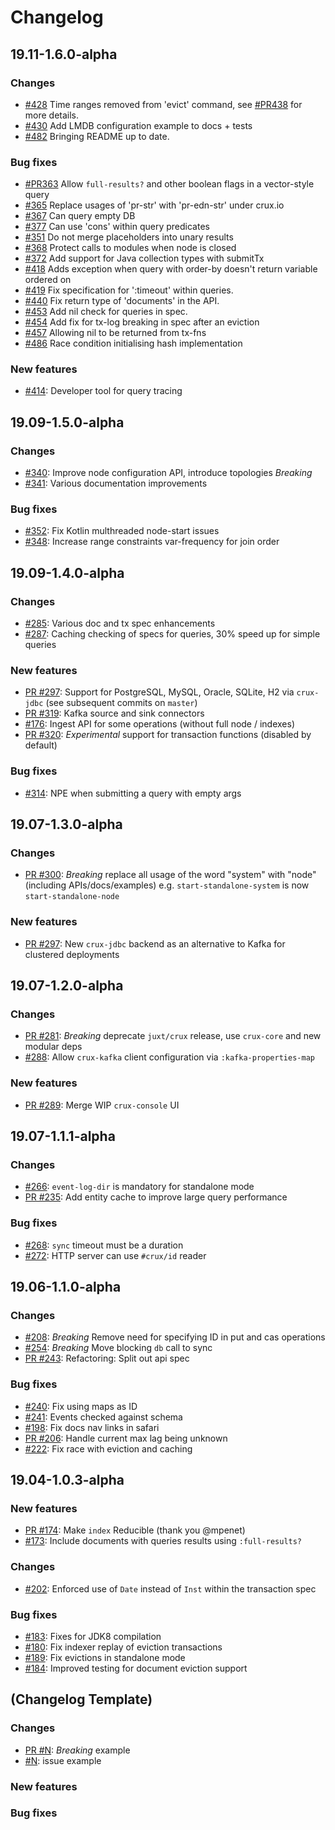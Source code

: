 # Changelog

## 19.11-1.6.0-alpha

### Changes

* [#428](https://github.com/juxt/crux/issues/428) Time ranges removed from 'evict' command, see [#PR438](https://github.com/juxt/crux/pull/438) for more details.
* [#430](https://github.com/juxt/crux/issues/430) Add LMDB configuration example to docs + tests
* [#482](https://github.com/juxt/crux/issues/482) Bringing README up to date.

### Bug fixes

* [#PR363](https://github.com/juxt/crux/pull/363) Allow `full-results?` and other boolean flags in a vector-style query
* [#365](https://github.com/juxt/crux/issues/365) Replace usages of 'pr-str' with 'pr-edn-str' under crux.io
* [#367](https://github.com/juxt/crux/issues/367) Can query empty DB
* [#377](https://github.com/juxt/crux/issues/377) Can use 'cons' within query predicates
* [#351](https://github.com/juxt/crux/issues/351) Do not merge placeholders into unary results
* [#368](https://github.com/juxt/crux/issues/368) Protect calls to modules when node is closed
* [#372](https://github.com/juxt/crux/issues/372) Add support for Java collection types with submitTx
* [#418](https://github.com/juxt/crux/issues/418) Adds exception when query with order-by doesn't return variable ordered on
* [#419](https://github.com/juxt/crux/issues/419) Fix specification for ':timeout' within queries.
* [#440](https://github.com/juxt/crux/issues/440) Fix return type of 'documents' in the API.
* [#453](https://github.com/juxt/crux/issues/453) Add nil check for queries in spec.
* [#454](https://github.com/juxt/crux/issues/454) Add fix for tx-log breaking in spec after an eviction
* [#457](https://github.com/juxt/crux/issues/457) Allowing nil to be returned from tx-fns
* [#486](https://github.com/juxt/crux/issues/486) Race condition initialising hash implementation

### New features
* [#414](https://github.com/juxt/crux/issues/414): Developer tool for query tracing

## 19.09-1.5.0-alpha

### Changes

* [#340](https://github.com/juxt/crux/pull/340): Improve node configuration API, introduce topologies *Breaking*
* [#341](https://github.com/juxt/crux/issues/341): Various documentation improvements

### Bug fixes

* [#352](https://github.com/juxt/crux/issues/352): Fix Kotlin multhreaded node-start issues
* [#348](https://github.com/juxt/crux/issues/348): Increase range constraints var-frequency for join order

## 19.09-1.4.0-alpha

### Changes
* [#285](https://github.com/juxt/crux/issues/285): Various doc and tx spec enhancements
* [#287](https://github.com/juxt/crux/issues/287): Caching checking of specs for queries, 30% speed up for simple queries

### New features
* [PR #297](https://github.com/juxt/crux/pull/297): Support for PostgreSQL, MySQL, Oracle, SQLite, H2 via `crux-jdbc` (see subsequent commits on `master`)
* [PR #319](https://github.com/juxt/crux/pull/318): Kafka source and sink connectors
* [#176](https://github.com/juxt/crux/issues/176): Ingest API for some operations (without full node / indexes)
* [PR #320](https://github.com/juxt/crux/pull/320): *Experimental* support for transaction functions (disabled by default)

### Bug fixes
* [#314](https://github.com/juxt/crux/issues/314): NPE when submitting a query with empty args

## 19.07-1.3.0-alpha

### Changes

* [PR #300](https://github.com/juxt/crux/pull/300): *Breaking* replace all
  usage of the word "system" with "node" (including APIs/docs/examples) e.g. `start-standalone-system` is now `start-standalone-node`

### New features

* [PR #297](https://github.com/juxt/crux/pull/297): New `crux-jdbc` backend as an alternative to Kafka for clustered deployments

## 19.07-1.2.0-alpha

### Changes

* [PR #281](https://github.com/juxt/crux/pull/281): *Breaking* deprecate `juxt/crux` release, use `crux-core` and new modular deps
* [#288](https://github.com/juxt/crux/issues/288): Allow `crux-kafka` client configuration via `:kafka-properties-map`

### New features

* [PR #289](https://github.com/juxt/crux/issues/289): Merge WIP `crux-console` UI

## 19.07-1.1.1-alpha

### Changes

* [#266](https://github.com/juxt/crux/issues/266): `event-log-dir` is mandatory for standalone mode
* [PR #235](https://github.com/juxt/crux/pull/235): Add entity cache to improve large query performance

### Bug fixes

* [#268](https://github.com/juxt/crux/issues/268): `sync` timeout must be a duration
* [#272](https://github.com/juxt/crux/issues/272):  HTTP server can use `#crux/id` reader

## 19.06-1.1.0-alpha

### Changes

* [#208](https://github.com/juxt/crux/issues/208): *Breaking* Remove need for specifying ID in put and cas operations
* [#254](https://github.com/juxt/crux/issues/254): *Breaking* Move blocking `db` call to sync
* [PR #243](https://github.com/juxt/crux/pull/243): Refactoring: Split out api spec

### Bug fixes

* [#240](https://github.com/juxt/crux/issues/245): Fix using maps as ID
* [#241](https://github.com/juxt/crux/issues/241): Events checked against schema
* [#198](https://github.com/juxt/crux/issues/198): Fix docs nav links in safari
* [PR #206](https://github.com/juxt/crux/pull/206): Handle current max lag being unknown
* [#222](https://github.com/juxt/crux/issues/222): Fix race with eviction and caching

## 19.04-1.0.3-alpha

### New features

* [PR #174](https://github.com/juxt/crux/pull/174): Make `index` Reducible (thank you @mpenet)
* [#173](https://github.com/juxt/crux/issues/173): Include documents with queries results using `:full-results?`

### Changes

* [#202](https://github.com/juxt/crux/issues/202): Enforced use of `Date` instead of `Inst` within the transaction spec

### Bug fixes

* [#183](https://github.com/juxt/crux/issues/183): Fixes for JDK8 compilation
* [#180](https://github.com/juxt/crux/issues/180): Fix indexer replay of eviction transactions
* [#189](https://github.com/juxt/crux/issues/189): Fix evictions in standalone mode
* [#184](https://github.com/juxt/crux/issues/184): Improved testing for document eviction support

## (Changelog Template)

### Changes
* [PR #N](https://github.com/juxt/crux/pull/N): *Breaking* example
* [#N](https://github.com/juxt/crux/issues/N): issue example

### New features

### Bug fixes
